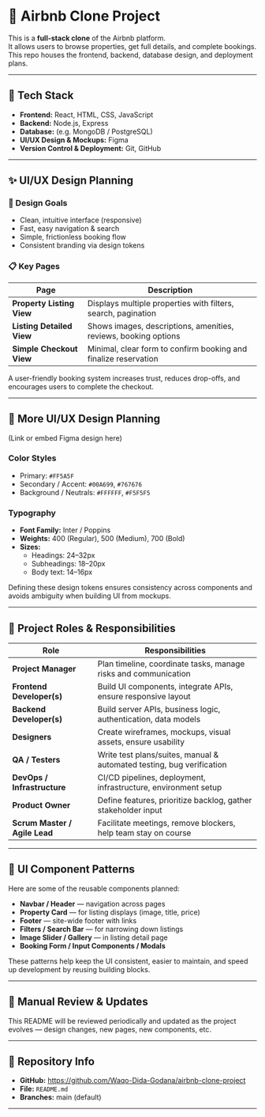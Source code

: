 # 🏡 Airbnb Clone Project

This is a **full-stack clone** of the Airbnb platform.  
It allows users to browse properties, get full details, and complete bookings.  
This repo houses the frontend, backend, database design, and deployment plans.

---

## 🧰 Tech Stack

- **Frontend:** React, HTML, CSS, JavaScript  
- **Backend:** Node.js, Express  
- **Database:** (e.g. MongoDB / PostgreSQL)  
- **UI/UX Design & Mockups:** Figma  
- **Version Control & Deployment:** Git, GitHub  

---

## ✨ UI/UX Design Planning

### 🎯 Design Goals

- Clean, intuitive interface (responsive)  
- Fast, easy navigation & search  
- Simple, frictionless booking flow  
- Consistent branding via design tokens  

### 📋 Key Pages

| Page                     | Description                                                                 |
|---------------------------|-----------------------------------------------------------------------------|
| **Property Listing View** | Displays multiple properties with filters, search, pagination              |
| **Listing Detailed View** | Shows images, descriptions, amenities, reviews, booking options            |
| **Simple Checkout View**  | Minimal, clear form to confirm booking and finalize reservation            |

A user-friendly booking system increases trust, reduces drop-offs, and encourages users to complete the checkout.

---

## 🎨 More UI/UX Design Planning

 (Link or embed Figma design here)

### **Color Styles**

- Primary: `#FF5A5F`  
- Secondary / Accent: `#00A699`, `#767676`  
- Background / Neutrals: `#FFFFFF`, `#F5F5F5`

### **Typography**

- **Font Family:** Inter / Poppins  
- **Weights:** 400 (Regular), 500 (Medium), 700 (Bold)  
- **Sizes:**  
  - Headings: 24–32px  
  - Subheadings: 18–20px  
  - Body text: 14–16px  

Defining these design tokens ensures consistency across components and avoids ambiguity when building UI from mockups.

---

## 👥 Project Roles & Responsibilities

| Role                     | Responsibilities |
|---------------------------|------------------|
| **Project Manager**       | Plan timeline, coordinate tasks, manage risks and communication |
| **Frontend Developer(s)** | Build UI components, integrate APIs, ensure responsive layout |
| **Backend Developer(s)**  | Build server APIs, business logic, authentication, data models     |
| **Designers**             | Create wireframes, mockups, visual assets, ensure usability        |
| **QA / Testers**           | Write test plans/suites, manual & automated testing, bug verification |
| **DevOps / Infrastructure**| CI/CD pipelines, deployment, infrastructure, environment setup      |
| **Product Owner**          | Define features, prioritize backlog, gather stakeholder input       |
| **Scrum Master / Agile Lead**| Facilitate meetings, remove blockers, help team stay on course     |

---

## 🧩 UI Component Patterns

Here are some of the reusable components planned:

- **Navbar / Header** — navigation across pages  
- **Property Card** — for listing displays (image, title, price)  
- **Footer** — site-wide footer with links  
- **Filters / Search Bar** — for narrowing down listings  
- **Image Slider / Gallery** — in listing detail page  
- **Booking Form / Input Components / Modals**

These patterns help keep the UI consistent, easier to maintain, and speed up development by reusing building blocks.

---

## 📝 Manual Review & Updates

This README will be reviewed periodically and updated as the project evolves — design changes, new pages, new components, etc.

---

## 📎 Repository Info

- **GitHub:** https://github.com/Waqo-Dida-Godana/airbnb-clone-project  
- **File:** `README.md`  
- **Branches:** main (default)  

---

